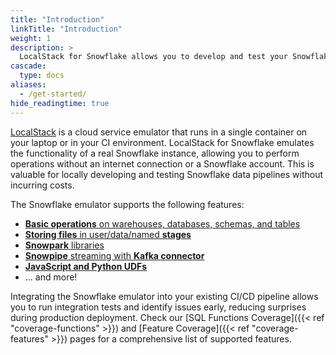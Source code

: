 ```yaml
---
title: "Introduction"
linkTitle: "Introduction"
weight: 1
description: >
  LocalStack for Snowflake allows you to develop and test your Snowflake data pipelines entirely on your local machine!
cascade:
  type: docs
aliases:
  - /get-started/
hide_readingtime: true
---
```


[LocalStack](https://localstack.cloud/) is a cloud service emulator that runs in a single container on your laptop or in your CI environment.
LocalStack for Snowflake emulates the functionality of a real Snowflake instance, allowing you to perform operations without an internet connection or a Snowflake account.
This is valuable for locally developing and testing Snowflake data pipelines without incurring costs.

The Snowflake emulator supports the following features:

* [**Basic operations** on warehouses, databases, schemas, and tables](https://docs.snowflake.com/en/developer-guide/python-connector/python-connector-example)
* [**Storing files** in user/data/named **stages**](https://docs.snowflake.com/en/user-guide/data-load-local-file-system-create-stage)
* [**Snowpark** libraries](https://docs.snowflake.com/en/developer-guide/snowpark/python/index)
* [**Snowpipe** streaming with **Kafka connector**](https://docs.snowflake.com/en/user-guide/data-load-snowpipe-streaming-kafka)
* [**JavaScript and Python UDFs**](https://docs.snowflake.com/en/developer-guide/udf/javascript/udf-javascript-introduction)
* ... and more!

Integrating the Snowflake emulator into your existing CI/CD pipeline allows you to run integration tests and identify issues early, reducing surprises during production deployment.
Check our [SQL Functions Coverage]({{< ref "coverage-functions" >}}) and [Feature Coverage]({{< ref "coverage-features" >}}) pages for a comprehensive list of supported features.
